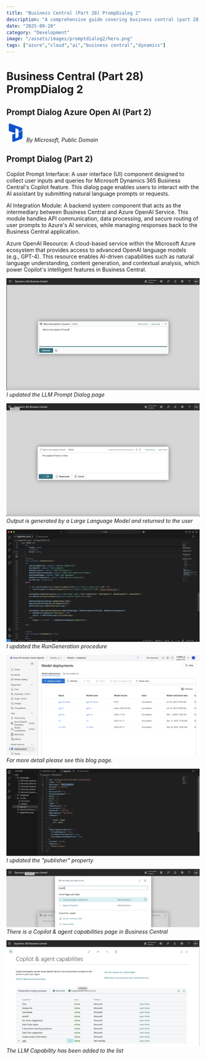 ```yaml
---
title: "Business Central (Part 28) PrompDialog 2"
description: "A comprehensive guide covering business central (part 28) prompdialog 2"
date: "2025-09-20"
category: "Development"
image: "/assets/images/promptdialog2/hero.png"
tags: ["azure","cloud","ai","business central","dynamics"]
---
```


# Business Central (Part 28) PrompDialog 2

## Prompt Dialog Azure Open AI (Part 2)

![](/assets/images/promptdialog2/dynamics365-color.svg)
*By Microsoft, Public Domain*


## Prompt Dialog (Part 2)

Copilot Prompt Interface: A user interface (UI) component designed to collect user inputs and queries for Microsoft Dynamics 365 Business Central's Copilot feature. This dialog page enables users to interact with the AI assistant by submitting natural language prompts or requests.

AI Integration Module: A backend system component that acts as the intermediary between Business Central and Azure OpenAI Service. This module handles API communication, data processing, and secure routing of user prompts to Azure's AI services, while managing responses back to the Business Central application.

Azure OpenAI Resource: A cloud-based service within the Microsoft Azure ecosystem that provides access to advanced OpenAI language models (e.g., GPT-4). This resource enables AI-driven capabilities such as natural language understanding, content generation, and contextual analysis, which power Copilot's intelligent features in Business Central.

![](/assets/images/promptdialog2/screenshot202025-05-2320at209.29.26e280afpm-2136x1241.png)
*I updated the LLM Prompt Dialog page*

![](/assets/images/promptdialog2/screenshot202025-05-2320at209.29.40e280afpm-2136x1253.png)
*Output is generated by a Large Language Model and returned to the user*

![](/assets/images/promptdialog2/screenshot202025-05-2320at209.42.43e280afpm-2136x1242.png)
*I updated the RunGeneration procedure*

![](/assets/images/promptdialog2/screenshot202025-05-2320at209.51.18e280afpm-2136x1114.png)
*For more detail please see this blog page.*

![](/assets/images/promptdialog2/screenshot202025-05-2320at2010.12.31e280afpm-2136x962.png)
*I updated the "publisher" property*

![](/assets/images/promptdialog2/screenshot202025-05-2320at2010.14.21e280afpm-2136x646.png)
*There is a Copilot & agent capabilities page in Business Central*

![](/assets/images/promptdialog2/screenshot202025-05-2320at2010.18.05e280afpm-2136x1171.png)
*The LLM Capability has been added to the list*
